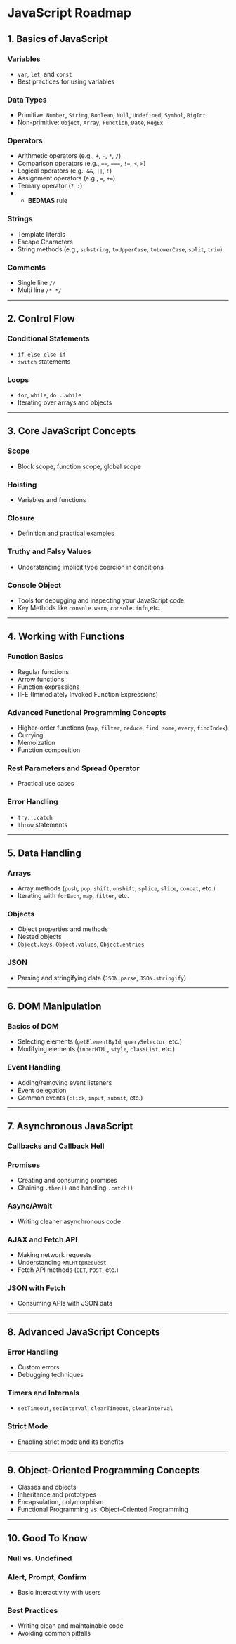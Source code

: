 # JavaScript Roadmap

## 1. Basics of JavaScript
### Variables
- `var`, `let`, and `const`
- Best practices for using variables

### Data Types
- Primitive: `Number`, `String`, `Boolean`, `Null`, `Undefined`, `Symbol`, `BigInt`
- Non-primitive: `Object`, `Array`, `Function`, `Date`, `RegEx`

### Operators
- Arithmetic operators (e.g., `+`, `-`, `*`, `/`)
- Comparison operators (e.g., `==`, `===`, `!=`, `<`, `>`)
- Logical operators (e.g., `&&`, `||`, `!`)
- Assignment operators (e.g., `=`, `+=`)
- Ternary operator (`? :`)
- - **BEDMAS** rule

### Strings
- Template literals
- Escape Characters
- String methods (e.g., `substring`, `toUpperCase`, `toLowerCase`, `split`, `trim`)

### Comments
- Single line `//`
- Multi line `/* */`

---

## 2. Control Flow
### Conditional Statements
- `if`, `else`, `else if`
- `switch` statements

### Loops
- `for`, `while`, `do...while`
- Iterating over arrays and objects

---

## 3. Core JavaScript Concepts
### Scope
- Block scope, function scope, global scope

### Hoisting
- Variables and functions

### Closure
- Definition and practical examples

### Truthy and Falsy Values
- Understanding implicit type coercion in conditions

### Console Object
- Tools for debugging and inspecting your JavaScript code.
- Key Methods like `console.warn`, `console.info`,etc.

---

## 4. Working with Functions
### Function Basics
- Regular functions
- Arrow functions
- Function expressions
- IIFE (Immediately Invoked Function Expressions)

### Advanced Functional Programming Concepts
- Higher-order functions (`map`, `filter`, `reduce`, `find`, `some`, `every`, `findIndex`)
- Currying
- Memoization
- Function composition

### Rest Parameters and Spread Operator
- Practical use cases

### Error Handling
- `try...catch`
- `throw` statements

---

## 5. Data Handling
### Arrays
- Array methods (`push`, `pop`, `shift`, `unshift`, `splice`, `slice`, `concat`, etc.)
- Iterating with `forEach`, `map`, `filter`, etc.

### Objects
- Object properties and methods
- Nested objects
- `Object.keys`, `Object.values`, `Object.entries`

### JSON
- Parsing and stringifying data (`JSON.parse`, `JSON.stringify`)

---

## 6. DOM Manipulation
### Basics of DOM
- Selecting elements (`getElementById`, `querySelector`, etc.)
- Modifying elements (`innerHTML`, `style`, `classList`, etc.)

### Event Handling
- Adding/removing event listeners
- Event delegation
- Common events (`click`, `input`, `submit`, etc.)

---

## 7. Asynchronous JavaScript
### Callbacks and Callback Hell
### Promises
- Creating and consuming promises
- Chaining `.then()` and handling `.catch()`

### Async/Await
- Writing cleaner asynchronous code

### AJAX and Fetch API
- Making network requests
- Understanding `XMLHttpRequest`
- Fetch API methods (`GET`, `POST`, etc.)

### JSON with Fetch
- Consuming APIs with JSON data

---

## 8. Advanced JavaScript Concepts
### Error Handling
- Custom errors
- Debugging techniques

### Timers and Internals
- `setTimeout`, `setInterval`, `clearTimeout`, `clearInterval`

### Strict Mode
- Enabling strict mode and its benefits

---

## 9. Object-Oriented Programming Concepts
- Classes and objects
- Inheritance and prototypes
- Encapsulation, polymorphism
- Functional Programming vs. Object-Oriented Programming

---

## 10. Good To Know
### Null vs. Undefined
### Alert, Prompt, Confirm
- Basic interactivity with users

### Best Practices
- Writing clean and maintainable code
- Avoiding common pitfalls
